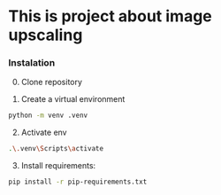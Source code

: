 # This is project about image upscaling 

### Instalation

0. Clone repository

1. Create a virtual environment
```bash
python -m venv .venv
```
2. Activate env
```bash
.\.venv\Scripts\activate
```
3. Install requirements:

```bash
pip install -r pip-requirements.txt
```